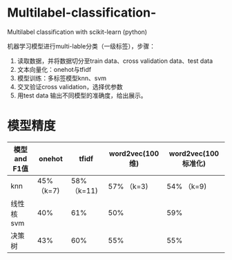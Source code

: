 ﻿# Multilabel-classification-
Multilabel classification with scikit-learn (python) 


机器学习模型进行multi-lable分类（一级标签），步骤：
1. 读取数据，并将数据切分至train data、cross validation data、test data
2. 文本向量化：onehot与tfidf
3. 模型训练：多标签模型knn、svm
4. 交叉验证cross validation，选择优参数
5. 用test data 输出不同模型的准确度，给出展示。

# 模型精度

模型 and F1值 | onehot| tfidf| word2vec(100维) | word2vec(100 标准化) 
---|---|---|---|---
knn | 45% （k=7)| 58% （k=11)| 57% （k=3)| 54% （k=9)
线性核svm | 40%| 61% | 50% | 59% 
决策树 | 43%| 60%| 55%| 55%